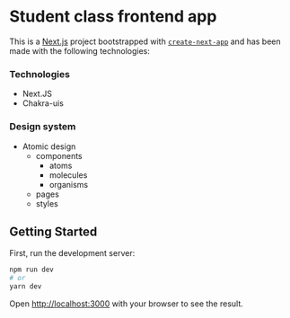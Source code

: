 # Student class frontend app
This is a [Next.js](https://nextjs.org/) project bootstrapped with [`create-next-app`](https://github.com/vercel/next.js/tree/canary/packages/create-next-app) and has been made with the following technologies:

### Technologies
- Next.JS
- Chakra-uis

### Design system
- Atomic design
  - components
    - atoms
    - molecules
    - organisms
  - pages
  - styles

## Getting Started

First, run the development server:

```bash
npm run dev
# or
yarn dev
```

Open [http://localhost:3000](http://localhost:3000) with your browser to see the result.


